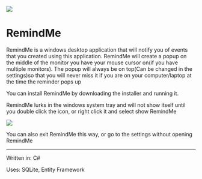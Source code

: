 ![](http://i.imgur.com/jRNzEVV.png)

# RemindMe
RemindMe is a windows desktop application that will notify you of events that you created using this application. RemindMe will create a popup on the middle of the monitor you have your mouse cursor on(if you have multiple monitors). The popup will always be on top(Can be changed in the settings)so that you will never miss it if you are on your computer/laptop at the time the reminder pops up

You can install RemindMe by downloading the installer and running it.

RemindMe lurks in the windows system tray and will not show itself until you double click the icon, or right click it and select show RemindMe


![](http://i.imgur.com/TzSCXmr.png)

You can also exit RemindMe this way, or go to the settings without opening RemindMe


--------------------------------------------------------------------------------------------------------------------------------------

Written in: C#

Uses: SQLite, Entity Framework
